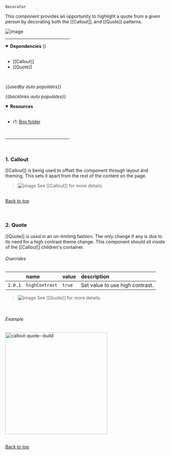 `Decorator` <!-- category start --><!-- category end -->

This component provides an opportunity to highlight a quote from a given person by decorating both the [[Callout]], and [[Quote]] patterns.

![image](https://user-images.githubusercontent.com/3793636/134928557-cea56202-8731-422b-9af2-220945e1e39d.png)

<hr width="40%" />

<!-- toc start open="true" depthStart="3" depthEnd="5" --><!-- toc end -->

<details open="true">
  <summary><strong>Dependencies</strong> (<!-- dependencyCount start --><!-- dependencyCount end -->)</summary><br />

- [[Callout]]
- [[Quote]]

<br />
</details>

<!-- usedby start open="false" -->
*{{usedby auto populates}}*
<!-- usedby end -->

<!-- backlinks start open="false" -->
*{{backlinks auto populates}}*
<!-- backlinks end -->

<a name="resources"></a>
<details open="true">
  <summary><strong>Resources</strong></summary><br />

- r1: [Box folder](https://ibm.ent.box.com/folder/110327678801)

<br />
</details>

<hr width="40%" />

<br />

### 1. Callout

[[Callout]] is being used to offset the component through layout and theming. This sets it apart from the rest of the content on the page.

> ![image](https://user-images.githubusercontent.com/3793636/117873919-f6faba80-b265-11eb-81a5-039bdcd822e8.png)  See [[Callout]] for more details.

<br />[Back to top](#wiki-wrapper)<br /><br /><br />

### 2. Quote
[[Quote]] is used in an un-limiting fashion. The only change if any is due to its need for a high contrast theme change. This component should sit inside of the [[Callout]] children's container.


###### Overrides

|          | name            | value   | description   |
|:---------|:----------------|:--------|:--------|
| `2.0.1`  | `highContrast`  | `true`  | Set value to use high contrast.  |

> ![image](https://user-images.githubusercontent.com/3793636/117873919-f6faba80-b265-11eb-81a5-039bdcd822e8.png)  See [[Quote]] for more details.

<br />

###### Example 

<img src="https://user-images.githubusercontent.com/3793636/134937357-00b4e0cf-4bb1-45fb-a892-c3aaf82ff3fa.gif" alt="callout-quote--build" width="320px" />

<br />[Back to top](#wiki-wrapper)<br /><br /><br />
